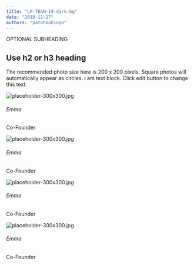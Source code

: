 ```yaml
---
title: "LP-TEAM-19-dark-bg"
date: "2019-11-17"
authors: "patohmahinge"
---
```


OPTIONAL SUBHEADING

## Use h2 or h3 heading

The recommended photo size here is 200 x 200 pixels. Square photos will automatically appear as circles. I am text block. Click edit button to change this text.

![placeholder-300x300.jpg](images/placeholder-300x300-oguym04o1o4he0xyllni7lh9l26e9zvvu7u568cs7k.jpg "placeholder-300×300.jpg")

###### Emma

Co-Founder

![placeholder-300x300.jpg](images/placeholder-300x300-oguym04o1o4he0xyllni7lh9l26e9zvvu7u568cs7k.jpg "placeholder-300×300.jpg")

###### Emma

Co-Founder

![placeholder-300x300.jpg](images/placeholder-300x300-oguym04o1o4he0xyllni7lh9l26e9zvvu7u568cs7k.jpg "placeholder-300×300.jpg")

###### Emma

Co-Founder

![placeholder-300x300.jpg](images/placeholder-300x300-oguym04o1o4he0xyllni7lh9l26e9zvvu7u568cs7k.jpg "placeholder-300×300.jpg")

###### Emma

Co-Founder
